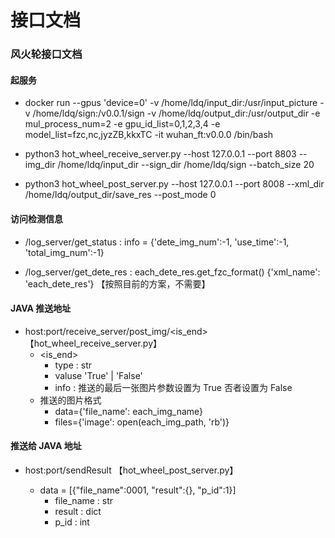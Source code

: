 # 接口文档


### 风火轮接口文档

#### 起服务

* docker run --gpus 'device=0' 
    -v /home/ldq/input_dir:/usr/input_picture 
    -v /home/ldq/sign:/v0.0.1/sign 
    -v /home/ldq/output_dir:/usr/output_dir
    -e mul_process_num=2
    -e gpu_id_list=0,1,2,3,4
    -e model_list=fzc,nc,jyzZB,kkxTC
    -it wuhan_ft:v0.0.0 /bin/bash 

 [comment]: <> ( * python3 hot_wheel_log_server.py --host 127.0.0.1 --port 8802 --img_dir /home/ldq/input_dir --xml_dir /home/ldq/output_dir/save_res )

* python3 hot_wheel_receive_server.py --host 127.0.0.1 --port 8803 --img_dir /home/ldq/input_dir  --sign_dir /home/ldq/sign --batch_size 20

* python3 hot_wheel_post_server.py --host 127.0.0.1 --port 8008 --xml_dir /home/ldq/output_dir/save_res --post_mode 0  

#### 访问检测信息

* /log_server/get_status : info = {'dete_img_num':-1, 'use_time':-1, 'total_img_num':-1}

* /log_server/get_dete_res : each_dete_res.get_fzc_format()  {'xml_name': 'each_dete_res'} 【按照目前的方案，不需要】

#### JAVA 推送地址

* host:port/receive_server/post_img/<is_end>  【hot_wheel_receive_server.py】
    * <is_end> 
        * type : str
        * valuse 'True' | 'False'
        * info : 推送的最后一张图片参数设置为 True 否者设置为 False 
    * 推送的图片格式
        * data={'file_name': each_img_name}
        * files={'image': open(each_img_path, 'rb')}

#### 推送给 JAVA 地址

* host:port/sendResult 【hot_wheel_post_server.py】

    * data = [{"file_name":0001, "result":{}, "p_id":1}] 
        * file_name : str
        * result : dict
        * p_id : int


